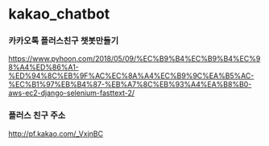 # kakao_chatbot
### 카카오톡 플러스친구 챗봇만들기
https://www.pyhoon.com/2018/05/09/%EC%B9%B4%EC%B9%B4%EC%98%A4%ED%86%A1-%ED%94%8C%EB%9F%AC%EC%8A%A4%EC%B9%9C%EA%B5%AC-%EC%B1%97%EB%B4%87-%EB%A7%8C%EB%93%A4%EA%B8%B0-aws-ec2-django-selenium-fasttext-2/
### 플러스 친구 주소
http://pf.kakao.com/_VxjnBC

